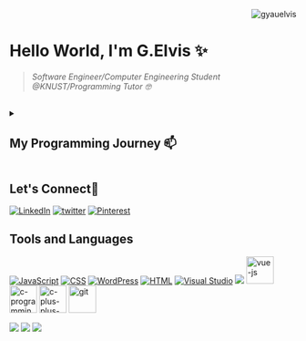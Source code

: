 <p align="right"><img src="https://komarev.com/ghpvc/?username=gyauelvis&label=Profile%20views&color=e91e63&style=flat" alt="gyauelvis"/> </p>
<h1>Hello World, I'm G.Elvis ✨</h1>

> *Software Engineer/Computer Engineering Student @KNUST/Programming Tutor :nerd_face:*
<h2></h2>

<details>
<summary> <h2>My Programming Journey 📫 </h2></summary>
<p>I'm Gyau Boahen Elvis, a second-year computer engineering student at the Kwame Nkrumah University of Ghana, Kumasi. I got to be familiar with programming when Mr. Arnold Johnson acquainted me with HTML and batch programming. Seeing the wonderful impacts of straightforward lines of code caused my interest in coding to become greater. I then, at that point, began to learn HTML. After little capability in HTML, I started to think about how I could style my HTML components then I met CSS. I learned CSS for quite a while and afterward began JavaScript. During my first year in the university my colleagues and I got introduced to Arduino. I then ccontinued to pursue it by learning how to program the <b>KEYESTUDIO KS0158</b>.I've also learnt how to use WordPress to build websites without having to write hard codes. Comparing WordPress to using html,CSS and JavaScript to build website, I prefer using the hard codes since it gives me more flexibility to creating my perfect design </p>
<p>
  I'm looking forward to collaborating on any programming project that uses <b>HTML,CSS,JavaScript and Arduino</b>
</p>
 </details>
<h2>Let's Connect👋</h2>
<a href="https://www.linkedin.com/in/gyauboahenelvis/"><img src="https://img.icons8.com/color/48/null/linkedin-circled--v1.png" title='LinkedIn'/></a>
<a href="https://twitter.com/LordGyau"><img src="https://img.icons8.com/color/48/null/twitter--v1.png" title='twitter'/></a>
<a href="https://www.pinterest.com/gyauelvis/"><img src="https://img.icons8.com/color/48/null/pinterest--v1.png" title='Pinterest'/></a>
<h2>Tools and Languages</h2>
<a href='#'><img src="https://img.icons8.com/ios/50/null/javascript--v1.png" title='JavaScript'/></a>
<a href='#'><img src="https://img.icons8.com/color/48/null/css3.png" title='CSS'/></a>
<a href='#'><img src="https://img.icons8.com/color/48/null/wordpress.png" title='WordPress'/></a>
<a href='#'><img src="https://img.icons8.com/color/48/null/html-5--v1.png" title='HTML'/></a>
<a href="#><img src="https://img.icons8.com/color/48/null/arduino.png" title='Arduino'/></a>
<a href="#"><img src="https://img.icons8.com/color/48/null/visual-studio-code-2019.png" title='Visual Studio'/></a>
<a href="#"><img src="https://img.icons8.com/color/48/null/tailwindcss.png" tilte="Tailwindcss"/></a>
<a href="#"><img width="48" height="48" src="https://img.icons8.com/color/48/vue-js.png" title="Vue Js" alt="vue-js"/></a>
<a href="#"><img title = "c-programming" width="48" height="48" src="https://img.icons8.com/color/48/c-programming.png" alt="c-programming"/></a>                <a href="#"><img title="C++" width="48" height="48" src="https://img.icons8.com/color/48/c-plus-plus-logo.png" alt="c-plus-plus-logo"/></a>                       <a href="#"><img title="Git" width="48" height="48" src="https://img.icons8.com/color/48/git.png" alt="git"/></a>                                                             
<p></p>

![](https://github-profile-summary-cards.vercel.app/api/cards/profile-details?username=gyauelvis&theme=github_dark)
![](https://github-profile-summary-cards.vercel.app/api/cards/repos-per-language?username=gyauelvis&theme=github_dark)
![](https://github-profile-summary-cards.vercel.app/api/cards/most-commit-language?username=gyauelvis&theme=github_dark)

<!-- [![Gyau Boahen Elvis' Stats](https://github-readme-stats.vercel.app/api?username=gyauelvis&show_icons=true&theme=github_dark)](https://github.com/qbentil) -->



<!---
gyauelvis/gyauelvis is a ✨ special ✨ repository because its `README.md` (this file) appears on your GitHub profile.
You can click the Preview link to take a look at your changes.
--->
